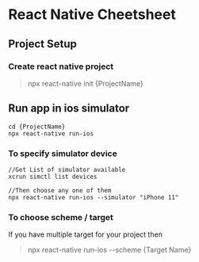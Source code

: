 # React Native Cheetsheet


## Project Setup


### Create react native project

> npx react-native init {ProjectName}

## Run app in ios simulator

    cd {ProjectName}
    npx react-native run-ios

### To specify simulator device

    //Get List of simulator available 
    xcrun simctl list devices 

    //Then choose any one of them
    npx react-native run-ios --simulator "iPhone 11"

### To choose scheme / target

If you have multiple target for your project then

> npx react-native run-ios --scheme {Target Name}